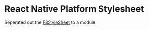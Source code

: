React Native Platform Stylesheet
===

Seperated out the [F8StyleSheet](https://github.com/fbsamples/f8app/blob/master/js/common/F8StyleSheet.js) to a module.
